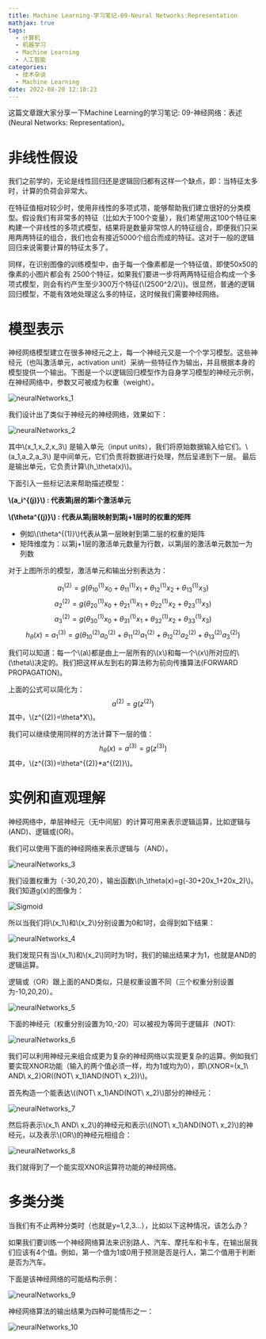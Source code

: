 ```yaml
---
title: Machine Learning-学习笔记-09-Neural Networks:Representation
mathjax: true
tags: 
  - 计算机
  - 机器学习
  - Machine Learning
  - 人工智能
categories:
  - 技术杂谈
  - Machine Learning
date: 2022-08-20 12:10:23
---
```


这篇文章跟大家分享一下Machine Learning的学习笔记: 09-神经网络：表述(Neural Networks: Representation)。
<!--more-->

# 非线性假设

我们之前学的，无论是线性回归还是逻辑回归都有这样一个缺点，即：当特征太多时，计算的负荷会非常大。

在特征值相对较少时，使用非线性的多项式项，能够帮助我们建立很好的分类模型。假设我们有非常多的特征（比如大于100个变量），我们希望用这100个特征来构建一个非线性的多项式模型，结果将是数量非常惊人的特征组合，即便我们只采用两两特征的组合，我们也会有接近5000个组合而成的特征。这对于一般的逻辑回归来说需要计算的特征太多了。

同样，在识别图像的训练模型中，由于每一个像素都是一个特征值，即使50x50的像素的小图片都会有 2500个特征，如果我们要进一步将两两特征组合构成一个多项式模型，则会有约产生至少300万个特征(\\(2500^2/2\\))。很显然，普通的逻辑回归模型，不能有效地处理这么多的特征，这时候我们需要神经网络。

# 模型表示
神经网络模型建立在很多神经元之上，每一个神经元又是一个个学习模型。这些神经元（也叫激活单元，activation unit）采纳一些特征作为输出，并且根据本身的模型提供一个输出。下图是一个以逻辑回归模型作为自身学习模型的神经元示例，在神经网络中，参数又可被成为权重（weight）。

![neuralNetworks_1](../images/neuralNetwork_1.png)

我们设计出了类似于神经元的神经网络，效果如下：

![neuralNetworks_2](../images/neuralNetwork_2.png)

其中\\(x_1,x_2,x_3\\) 是输入单元（input units），我们将原始数据输入给它们。\\(a_1,a_2,a_3\\) 是中间单元，它们负责将数据进行处理，然后呈递到下一层。 最后是输出单元，它负责计算\\(h_\theta(x)\\)。

下面引入一些标记法来帮助描述模型：

**\\(a_i^{(j)}\\) : 代表第j层的第i个激活单元**

**\\(\theta^{(j)}\\) : 代表从第j层映射到第j+1层时的权重的矩阵**
+ 例如\\(\theta^{(1)}\\)代表从第一层映射到第二层的权重的矩阵
+ 矩阵维度为：以第j+1层的激活单元数量为行数，以第j层的激活单元数加一为列数

对于上图所示的模型，激活单元和输出分别表达为：

$$
a_1^{(2)} = g(\theta_{10}^{(1)}x_0+\theta_{11}^{(1)}x_1+\theta_{12}^{(1)}x_2+\theta_{13}^{(1)}x_3)
$$
$$
a_2^{(2)} = g(\theta_{20}^{(1)}x_0+\theta_{21}^{(1)}x_1+\theta_{22}^{(1)}x_2+\theta_{23}^{(1)}x_3)
$$
$$
a_3^{(2)} = g(\theta_{30}^{(1)}x_0+\theta_{31}^{(1)}x_1+\theta_{32}^{(1)}x_2+\theta_{33}^{(1)}x_3)
$$
$$
h_\theta(x)=a_1^{(3)}=g(\theta_{10}^{(2)}a_0^{(2)}+\theta_{11}^{(2)}a_1^{(2)}+\theta_{12}^{(2)}a_2^{(2)}+\theta_{13}^{(2)}a_3^{(2)})
$$

我们可以知道：每一个\\(a\\)都是由上一层所有的\\(x\\)和每一个\\(x\\)所对应的\\(\theta\\)决定的。我们把这样从左到右的算法称为前向传播算法(FORWARD PROPAGATION)。

上面的公式可以简化为：
$$
a^{(2)}=g(z^{(2)})
$$
其中，\\(z^{(2)}=\theta\*X\\)。

我们可以继续使用同样的方法计算下一层的值：
$$
h_\theta(x)=a^{(3)}=g(z^{(3)})
$$
其中，\\(z^{(3)}=\theta^{(2)}\*a^{(2)}\\)。

# 实例和直观理解

神经网络中，单层神经元（无中间层）的计算可用来表示逻辑运算，比如逻辑与(AND)、逻辑或(OR)。

我们可以使用下面的神经网络来表示逻辑与（AND）。

![neuralNetworks_3](../images/neuralNetwork_3.png)

我们设置权重为（-30,20,20），输出函数\\(h_\theta(x)=g(-30+20x_1+20x_2)\\)。我们知道g(x)的图像为：

![Sigmoid](..\images\SigmoidFunction.svg)

所以当我们将\\(x_1\\)和\\(x_2\\)分别设置为0和1时，会得到如下结果：

![neuralNetworks_4](../images/neuralNetwork_4.png)

我们发现只有当\\(x_1\\)和\\(x_2\\)同时为1时，我们的输出结果才为1，也就是AND的逻辑运算。

逻辑或（OR）跟上面的AND类似，只是权重设置不同（三个权重分别设置为-10,20,20）。

![neuralNetworks_5](../images/neuralNetwork_5.png)

下面的神经元（权重分别设置为10,-20）可以被视为等同于逻辑非（NOT):

![neuralNetworks_6](../images/neuralNetwork_6.png)

我们可以利用神经元来组合成更为复杂的神经网络以实现更复杂的运算。例如我们要实现XNOR功能（输入的两个值必须一样，均为1或均为0），即\\(XNOR=(x_1\ AND\ x_2)OR((NOT\ x_1)AND(NOT\ x_2))\\)。

首先构造一个能表达\\((NOT\ x_1)AND(NOT\ x_2)\\)部分的神经元：

![neuralNetworks_7](../images/neuralNetwork_7.png)

然后将表示\\(x_1\ AND\ x_2\\)的神经元和表示\\((NOT\ x_1)AND(NOT\ x_2)\\)的神经元，以及表示\\(OR\\)的神经元相组合：

![neuralNetworks_8](../images/neuralNetwork_8.png)

我们就得到了一个能实现XNOR运算符功能的神经网络。

# 多类分类

当我们有不止两种分类时（也就是y=1,2,3...），比如以下这种情况，该怎么办？

如果我们要训练一个神经网络算法来识别路人、汽车、摩托车和卡车，在输出层我们应该有4个值。例如，第一个值为1或0用于预测是否是行人，第二个值用于判断是否为汽车。

下面是该神经网络的可能结构示例：

![neuralNetworks_9](../images/neuralNetwork_9.png)

神经网络算法的输出结果为四种可能情形之一：

![neuralNetworks_10](../images/neuralNetwork_10.png)